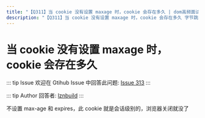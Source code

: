 ```yaml
---
title: "【Q311】当 cookie 没有设置 maxage 时，cookie 会存在多久 | dom高频面试题"
description: "【Q311】当 cookie 没有设置 maxage 时，cookie 会存在多久 字节跳动面试题、阿里腾讯面试题、美团小米面试题。"
---
```


# 当 cookie 没有设置 maxage 时，cookie 会存在多久

::: tip Issue
欢迎在 Gtihub Issue 中回答此问题: [Issue 313](https://github.com/shfshanyue/Daily-Question/issues/313)
:::

::: tip Author
回答者: [lznbuild](https://github.com/lznbuild)
:::

不设置 max-age 和 expires，此 cookie 就是会话级别的，浏览器关闭就没了
